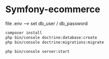 # Symfony-ecommerce
file .env --> set db_user / db_password
``` bash
composer install
php bin/console doctrine:database:create
php bin/console doctrine:migrations:migrate

php bin/console server:start
```
